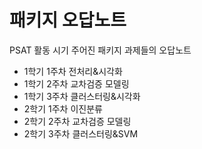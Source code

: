 # 패키지 오답노트
PSAT 활동 시기 주어진 패키지 과제들의 오답노트 

- 1학기 1주차 전처리&시각화
- 1학기 2주차 교차검증 모델링
- 1학기 3주차 클러스터링&시각화
- 2학기 1주차 이진분류
- 2학기 2주차 교차검증 모델링
- 2학기 3주차 클러스터링&SVM
